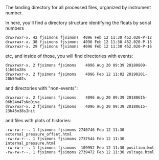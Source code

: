 The landing directory for all processed files, organized by instrument number. 

In here, you'll find a directory structure identifying the floats by serial numbers

`drwxrwxr-x. 42 fjsimons fjsimons  4096 Feb 12 11:30 452.020-P-12`\
`drwxrwxr-x. 38 fjsimons fjsimons  4096 Feb 12 11:30 452.020-P-13`\
`drwxrwxr-x. 29 fjsimons fjsimons  4096 Feb 12 11:30 452.020-P-16`

etc, and inside of those, you will find directories with events:

`drwxrwxr-x. 2 fjsimons fjsimons    4096 Aug 20 09:39 20180809-11h01m28s`\
`drwxrwxr-x. 2 fjsimons fjsimons    4096 Feb 12 11:02 20190201-20h59m02s`

and directories with "non-events":

`drwxrwxr-x. 2 fjsimons fjsimons    4096 Aug 20 09:39 20180615-06h24m47sNoDive`\
`drwxrwxr-x. 2 fjsimons fjsimons    4096 Aug 20 09:39 20180615-23h45m38sInit`

and files with plots of histories:

`-rw-rw-r--. 1 fjsimons fjsimons 2740746 Feb 12 11:30 external_pressure_offset.html`\
`-rw-rw-r--. 1 fjsimons fjsimons 2737544 Feb 12 11:30 internal_pressure.html`\
`-rw-rw-r--. 1 fjsimons fjsimons  109952 Feb 12 11:30 position.kml`\
`-rw-rw-r--. 1 fjsimons fjsimons 2739472 Feb 12 11:30 voltage.html`





